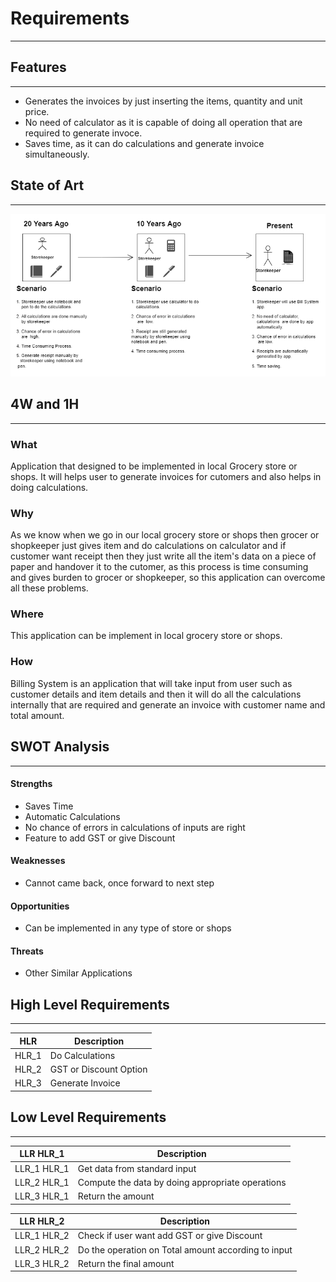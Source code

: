 # Requirements

---

## Features

---

- Generates the invoices by just inserting the items, quantity and unit price.
- No need of calculator as it is capable of doing all operation that are required to generate invoce.
- Saves time, as it can do calculations and generate invoice simultaneously.

## State of Art

---

![State Diagram](stateart_diagram.png)

## 4W and 1H

---

### What

Application that designed to be implemented in local Grocery store or shops. It will helps user to generate invoices for cutomers and also helps in doing calculations.

### Why

As we know when we go in our local grocery store or shops then grocer or shopkeeper just gives item and do calculations on calculator and if customer want receipt then they just write all the item's data on a piece of paper and handover it to the cutomer, as this process is time consuming and gives burden to grocer or shopkeeper, so this application can overcome all these problems.

### Where

This application can be implement in local grocery store or shops.

### How

Billing System is an application that will take input from user such as customer details and item details and then it will do all the calculations internally that are required and generate an invoice with customer name and total amount.

## SWOT Analysis

---

#### Strengths

- Saves Time
- Automatic Calculations
- No chance of errors in calculations of inputs are right
- Feature to add GST or give Discount

#### Weaknesses

- Cannot came back, once forward to next step

#### Opportunities

- Can be implemented in any type of store or shops

#### Threats

- Other Similar Applications

## High Level Requirements

---

| HLR   | Description            |
| ----- | ---------------------- |
| HLR_1 | Do Calculations        |
| HLR_2 | GST or Discount Option |
| HLR_3 | Generate Invoice       |

## Low Level Requirements

---

| LLR HLR_1   | Description                                      |
| ----------- | ------------------------------------------------ |
| LLR_1 HLR_1 | Get data from standard input                     |
| LLR_2 HLR_1 | Compute the data by doing appropriate operations |
| LLR_3 HLR_1 | Return the amount                                |

| LLR HLR_2   | Description                                         |
| ----------- | --------------------------------------------------- |
| LLR_1 HLR_2 | Check if user want add GST or give Discount         |
| LLR_2 HLR_2 | Do the operation on Total amount according to input |
| LLR_3 HLR_2 | Return the final amount                             |
